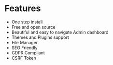 # Features 
- One step [install](install)
- Free and open source
- Beautiful and easy to navigate Admin dashboard
- Themes and Plugins support
- File Manager
- SEO Friendly
- GDPR Compliant
- CSRF Token
